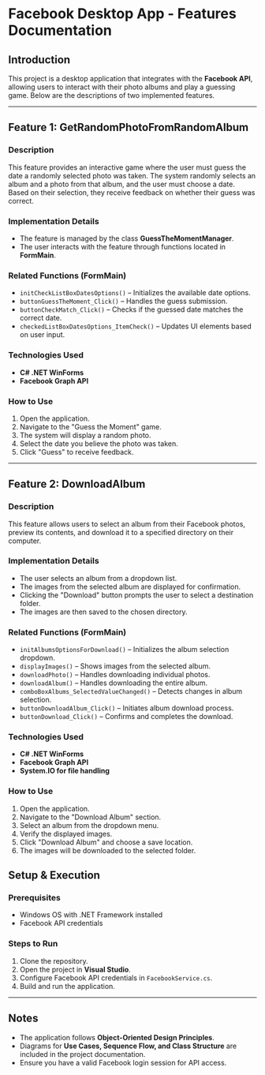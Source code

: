 # Facebook Desktop App - Features Documentation

## Introduction
This project is a desktop application that integrates with the **Facebook API**, allowing users to interact with their photo albums and play a guessing game. Below are the descriptions of two implemented features.

---

## Feature 1: GetRandomPhotoFromRandomAlbum

### Description
This feature provides an interactive game where the user must guess the date a randomly selected photo was taken. The system randomly selects an album and a photo from that album, and the user must choose a date. Based on their selection, they receive feedback on whether their guess was correct.

### Implementation Details
- The feature is managed by the class **GuessTheMomentManager**.
- The user interacts with the feature through functions located in **FormMain**.

### Related Functions (FormMain)
- `initCheckListBoxDatesOptions()` – Initializes the available date options.
- `buttonGuessTheMoment_Click()` – Handles the guess submission.
- `buttonCheckMatch_Click()` – Checks if the guessed date matches the correct date.
- `checkedListBoxDatesOptions_ItemCheck()` – Updates UI elements based on user input.

### Technologies Used
- **C# .NET WinForms**
- **Facebook Graph API**

### How to Use
1. Open the application.
2. Navigate to the "Guess the Moment" game.
3. The system will display a random photo.
4. Select the date you believe the photo was taken.
5. Click "Guess" to receive feedback.

---

## Feature 2: DownloadAlbum

### Description
This feature allows users to select an album from their Facebook photos, preview its contents, and download it to a specified directory on their computer.

### Implementation Details
- The user selects an album from a dropdown list.
- The images from the selected album are displayed for confirmation.
- Clicking the "Download" button prompts the user to select a destination folder.
- The images are then saved to the chosen directory.

### Related Functions (FormMain)
- `initAlbumsOptionsForDownload()` – Initializes the album selection dropdown.
- `displayImages()` – Shows images from the selected album.
- `downloadPhoto()` – Handles downloading individual photos.
- `downloadAlbum()` – Handles downloading the entire album.
- `comboBoxAlbums_SelectedValueChanged()` – Detects changes in album selection.
- `buttonDownloadAlbum_Click()` – Initiates album download process.
- `buttonDownload_Click()` – Confirms and completes the download.

### Technologies Used
- **C# .NET WinForms**
- **Facebook Graph API**
- **System.IO for file handling**

### How to Use
1. Open the application.
2. Navigate to the "Download Album" section.
3. Select an album from the dropdown menu.
4. Verify the displayed images.
5. Click "Download Album" and choose a save location.
6. The images will be downloaded to the selected folder.

## Setup & Execution
### Prerequisites
- Windows OS with .NET Framework installed
- Facebook API credentials

### Steps to Run
1. Clone the repository.
2. Open the project in **Visual Studio**.
3. Configure Facebook API credentials in `FacebookService.cs`.
4. Build and run the application.

---

## Notes
- The application follows **Object-Oriented Design Principles**.
- Diagrams for **Use Cases, Sequence Flow, and Class Structure** are included in the project documentation.
- Ensure you have a valid Facebook login session for API access.

